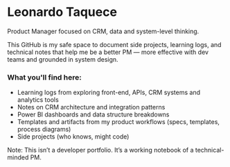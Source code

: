 # Leonardo Taquece

Product Manager focused on CRM, data and system-level thinking.

This GitHub is my safe space to document side projects, learning logs, and technical notes that help me be a better PM — more effective with dev teams and grounded in system design.

### What you'll find here:
- Learning logs from exploring front-end, APIs, CRM systems and analytics tools
- Notes on CRM architecture and integration patterns
- Power BI dashboards and data structure breakdowns
- Templates and artifacts from my product workflows (specs, templates, process diagrams)
- Side projects (who knows, might code)

Note: This isn’t a developer portfolio. It’s a working notebook of a technical-minded PM.
